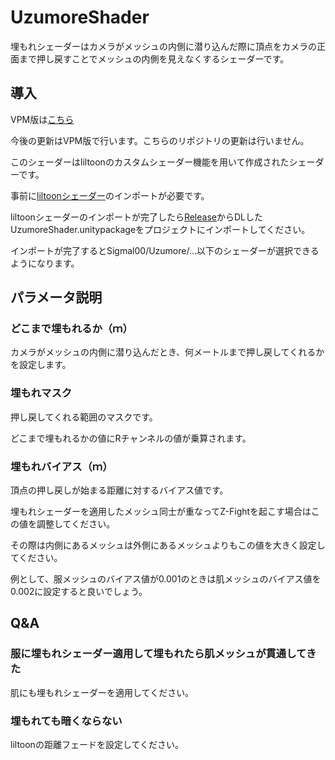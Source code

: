 # UzumoreShader 
埋もれシェーダーはカメラがメッシュの内側に潜り込んだ際に頂点をカメラの正面まで押し戻すことでメッシュの内側を見えなくするシェーダーです。

## 導入
VPM版は[こちら](https://github.com/sigmal00/UzumoreShaderVPM)

今後の更新はVPM版で行います。こちらのリポジトリの更新は行いません。

このシェーダーはliltoonのカスタムシェーダー機能を用いて作成されたシェーダーです。

事前に[liltoonシェーダー](https://lilxyzw.github.io/lilToon/#/)のインポートが必要です。

liltoonシェーダーのインポートが完了したら[Release](https://github.com/sigmal00/UzumoreShader/releases/tag/v1.0)からDLしたUzumoreShader.unitypackageをプロジェクトにインポートしてください。

インポートが完了するとSigmal00/Uzumore/...以下のシェーダーが選択できるようになります。

## パラメータ説明
### どこまで埋もれるか（ｍ）
カメラがメッシュの内側に潜り込んだとき、何メートルまで押し戻してくれるかを設定します。

### 埋もれマスク
押し戻してくれる範囲のマスクです。

どこまで埋もれるかの値にRチャンネルの値が乗算されます。

### 埋もれバイアス（ｍ）
頂点の押し戻しが始まる距離に対するバイアス値です。

埋もれシェーダーを適用したメッシュ同士が重なってZ-Fightを起こす場合はこの値を調整してください。

その際は内側にあるメッシュは外側にあるメッシュよりもこの値を大きく設定してください。

例として、服メッシュのバイアス値が0.001のときは肌メッシュのバイアス値を0.002に設定すると良いでしょう。

## Q&A
### 服に埋もれシェーダー適用して埋もれたら肌メッシュが貫通してきた
肌にも埋もれシェーダーを適用してください。

### 埋もれても暗くならない
liltoonの距離フェードを設定してください。
